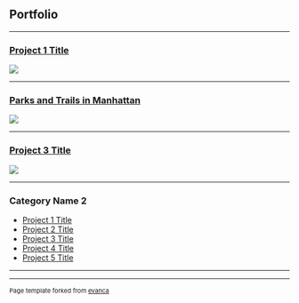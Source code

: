 ## Portfolio

---

### [Project 1 Title](/sample_page)
<img src="images/dummy_thumbnail.jpg?raw=true"/>

---
### [Parks and Trails in Manhattan](/pdf/sample_presentation.pdf)
<img src="images/dummy_thumbnail.jpg?raw=true"/>

---
### [Project 3 Title](http://example.com/)
<img src="images/dummy_thumbnail.jpg?raw=true"/>

---

### Category Name 2

- [Project 1 Title](http://example.com/)
- [Project 2 Title](http://example.com/)
- [Project 3 Title](http://example.com/)
- [Project 4 Title](http://example.com/)
- [Project 5 Title](http://example.com/)

---




---
<p style="font-size:11px">Page template forked from <a href="https://github.com/evanca/quick-portfolio">evanca</a></p>
<!-- Remove above link if you don't want to attibute -->
